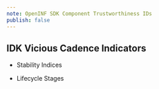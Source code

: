 ```yaml
---
note: OpenINF SDK Component Trustworthiness IDs
publish: false
---
```


## IDK Vicious Cadence Indicators

- Stability Indices

<!-- TODO -->

- Lifecycle Stages

<!-- TODO -->
